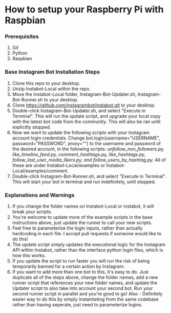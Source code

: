 # How to setup your Raspberry Pi with Raspbian

### Prerequisites
1. Git
2. Python
3. Raspbian

### Base Instagram Bot Installation Steps
1. Clone this repo to your desktop.
2. Unzip Instabot-Local within the repo.
3. Move the Instabot-Local folder, Instagram-Bot-Updater.sh, Instagram-Bot-Runner.sh to your desktop.
4. Clone https://github.com/instagrambot/instabot.git to your desktop.
5. Double-click Instagram-Bot-Updater.sh, and select "Execute in Terminal". This will run the update script, and upgrade your local copy with the latest bot code from the community. This will also be ran until explicitly stopped.
6. Now we want to update the following scripts with your instagram account login credentials. Change bot.login(username="USERNAME", password="PASSWORD", proxy="") to the username and password of the desired account, in the following scripts: *unfollow_non_followers.py, like_timeline_feed.py, comment_hashtags.py, like_hashtags.py, follow_last_user_media_likers.py, and follow_users_by_hashtag.py.* All of these are under Instabot-Local/examples or Instabot-Local/examples/comment.
7. Double-click Instagram-Bot-Runner.sh, and select "Execute in Terminal". This will start your bot in terminal and run indefinitely, until stopped.

### Explanations and Warnings
1. If you change the folder names on Instabot-Local or instabot, it will break your scripts.
2. You're welcome to update more of the example scripts in the base instructions above, just update the runner to call your new scripts.
3. Feel free to parameterize the login inputs, rather than actually hardcoding in each file. I accept pull requests if someone would like to do this!
4. The update script simply updates the executional logic for the Instagram API within Instabot, rather than the interface python login files, which is how this works.
5. If you update the script to run faster you will run the risk of being temporarily banned for a certain action by Instagram.
6. If you want to add more than one bot to this, it's easy to do. Just duplicate all of the steps above, change the folder names, add a new runner script that references your new folder names, and update the Updater script to also take into account your second bot. Run your second runner script in parallel and you're good to go! Also - Definitely easier way to do this by simply instantiating from the same codebase rather than having seperate, just need to parameterize logins.
